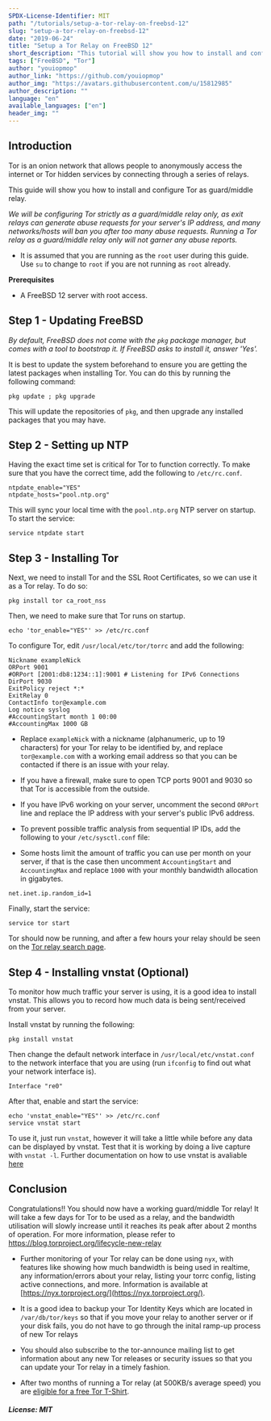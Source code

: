 ```yaml
---
SPDX-License-Identifier: MIT
path: "/tutorials/setup-a-tor-relay-on-freebsd-12"
slug: "setup-a-tor-relay-on-freebsd-12"
date: "2019-06-24"
title: "Setup a Tor Relay on FreeBSD 12"
short_description: "This tutorial will show you how to install and configure a Tor Relay on FreeBSD 12"
tags: ["FreeBSD", "Tor"]
author: "youiopmop"
author_link: "https://github.com/youiopmop"
author_img: "https://avatars.githubusercontent.com/u/15812985"
author_description: ""
language: "en"
available_languages: ["en"]
header_img: ""
---
```


## Introduction

Tor is an onion network that allows people to anonymously access the internet or Tor hidden services by connecting through a series of relays.

This guide will show you how to install and configure Tor as guard/middle relay.

*We will be configuring Tor strictly as a guard/middle relay only, as exit relays can generate abuse requests for your server's IP address, and many networks/hosts will ban you after too many abuse requests. Running a Tor relay as a guard/middle relay only will not garner any abuse reports.*

* It is assumed that you are running as the `root` user during this guide. Use `su` to change to `root` if you are not running as `root` already.

**Prerequisites**

* A FreeBSD 12 server with root access.

## Step 1 - Updating FreeBSD

*By default, FreeBSD does not come with the `pkg` package manager, but comes with a tool to bootstrap it. If FreeBSD asks to install it, answer 'Yes'.*

It is best to update the system beforehand to ensure you are getting the latest packages when installing Tor. You can do this by running the following command:

```
pkg update ; pkg upgrade
```

This will update the repositories of `pkg`, and then upgrade any installed packages that you may have.

## Step 2 - Setting up NTP

Having the exact time set is critical for Tor to function correctly. To make sure that you have the correct time, add the following to `/etc/rc.conf`.

```
ntpdate_enable="YES"
ntpdate_hosts="pool.ntp.org"
```

This will sync your local time with the `pool.ntp.org` NTP server on startup. To start the service:

```
service ntpdate start
```

## Step 3 - Installing Tor

Next, we need to install Tor and the SSL Root Certificates, so we can use it as a Tor relay. To do so:

```
pkg install tor ca_root_nss
```

Then, we need to make sure that Tor runs on startup.

```
echo 'tor_enable="YES"' >> /etc/rc.conf
```

To configure Tor, edit `/usr/local/etc/tor/torrc` and add the following:

```
Nickname exampleNick
ORPort 9001
#ORPort [2001:db8:1234::1]:9001 # Listening for IPv6 Connections
DirPort 9030
ExitPolicy reject *:*
ExitRelay 0
ContactInfo tor@example.com
Log notice syslog
#AccountingStart month 1 00:00
#AccountingMax 1000 GB
```

* Replace `exampleNick` with a nickname (alphanumeric, up to 19 characters) for your Tor relay to be identified by, and replace `tor@example.com` with a working email address so that you can be contacted if there is an issue with your relay.

* If you have a firewall, make sure to open TCP ports 9001 and 9030 so that Tor is accessible from the outside.

* If you have IPv6 working on your server, uncomment the second `ORPort` line and replace the IP address with your server's public IPv6 address.

* To prevent possible traffic analysis from sequential IP IDs, add the following to your `/etc/sysctl.conf` file:

* Some hosts limit the amount of traffic you can use per month on your server, if that is the case then uncomment `AccountingStart` and `AccountingMax` and replace `1000` with your monthly bandwidth allocation in gigabytes.

```
net.inet.ip.random_id=1
```

Finally, start the service:

```
service tor start
```

Tor should now be running, and after a few hours your relay should be seen on the [Tor relay search page](https://metrics.torproject.org/rs.html).

## Step 4 - Installing vnstat (Optional)

To monitor how much traffic your server is using, it is a good idea to install vnstat. This allows you to record how much data is being sent/received from your server.

Install vnstat by running the following:

```
pkg install vnstat
```

Then change the default network interface in `/usr/local/etc/vnstat.conf` to the network interface that you are using (run `ifconfig` to find out what your network interface is).

```
Interface "re0"
```

After that, enable and start the service:

```
echo 'vnstat_enable="YES"' >> /etc/rc.conf
service vnstat start
```

To use it, just run `vnstat`, however it will take a little while before any data can be displayed by vnstat. Test that it is working by doing a live capture with `vnstat -l`. Further documentation on how to use vnstat is avaliable [here](https://humdi.net/vnstat/)

## Conclusion

Congratulations!! You should now have a working guard/middle Tor relay! It will take a few days for Tor to be used as a relay, and the bandwidth utilisation will slowly increase until it reaches its peak after about 2 months of operation. For more information, please refer to https://blog.torproject.org/lifecycle-new-relay

* Further monitoring of your Tor relay can be done using `nyx`, with features like showing how much bandwidth is being used in realtime, any information/errors about your relay, listing your torrc config, listing active connections, and more. Information is available at [https://nyx.torproject.org/](https://nyx.torproject.org/).

* It is a good idea to backup your Tor Identity Keys which are located in `/var/db/tor/keys` so that if you move your relay to another server or if your disk fails, you do not have to go through the inital ramp-up process of new Tor relays

* You should also subscribe to the tor-announce mailing list to get information about any new Tor releases or security issues so that you can update your Tor relay in a timely fashion.

* After two months of running a Tor relay (at 500KB/s average speed) you are [eligible for a free Tor T-Shirt](https://2019.www.torproject.org/getinvolved/tshirt.html).

##### License: MIT

<!---

Contributors's Certificate of Origin

By making a contribution to this project, I certify that:

(a) The contribution was created in whole or in part by me and I have
    the right to submit it under the license indicated in the file; or

(b) The contribution is based upon previous work that, to the best of my
    knowledge, is covered under an appropriate license and I have the
    right under that license to submit that work with modifications,
    whether created in whole or in part by me, under the same license
    (unless I am permitted to submit under a different license), as
    indicated in the file; or

(c) The contribution was provided directly to me by some other person
    who certified (a), (b) or (c) and I have not modified it.

(d) I understand and agree that this project and the contribution are
    public and that a record of the contribution (including all personal
    information I submit with it, including my sign-off) is maintained
    indefinitely and may be redistributed consistent with this project
    or the license(s) involved.

Signed-off-by: youiopmop <rosethorn@riseup.net>

-->
